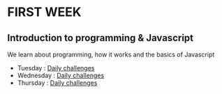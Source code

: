 # FIRST WEEK 

## Introduction to programming & Javascript

We learn about programming, how it works and the basics of Javascript

- Tuesday : [Daily challenges](scr/Weeks/week1/tuesday)
- Wednesday : [Daily challenges](scr/Weeks/week1/Wednesday)
- Thursday : [Daily challenges](scr/Weeks/week1/thursday)